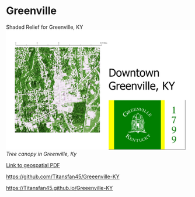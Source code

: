 # Greenville
Shaded Relief for Greenville, KY
![Beautiful Greeenville, KY](DowntownGreenville.jpg)    
*Tree canopy in Greenville, Ky*

[Link to geospatial PDF](name-of-file.pdf)


https://github.com/Titansfan45/Greeenville-KY

https://Titansfan45.github.io/Greeenville-KY
